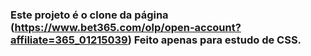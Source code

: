 ### Este projeto é o clone da página (https://www.bet365.com/olp/open-account?affiliate=365_01215039) Feito apenas para estudo de CSS.